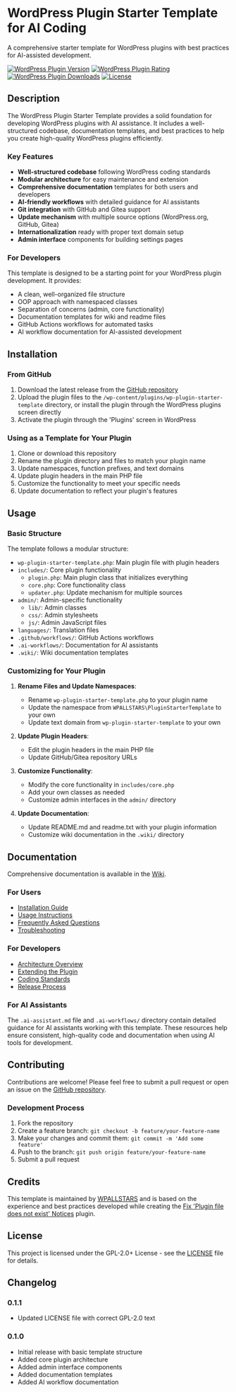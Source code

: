 # WordPress Plugin Starter Template for AI Coding

A comprehensive starter template for WordPress plugins with best practices for AI-assisted development.

[![WordPress Plugin Version](https://img.shields.io/wordpress/plugin/v/wp-plugin-starter-template-for-ai-coding)](https://wordpress.org/plugins/wp-plugin-starter-template-for-ai-coding/)
[![WordPress Plugin Rating](https://img.shields.io/wordpress/plugin/rating/wp-plugin-starter-template-for-ai-coding)](https://wordpress.org/plugins/wp-plugin-starter-template-for-ai-coding/)
[![WordPress Plugin Downloads](https://img.shields.io/wordpress/plugin/dt/wp-plugin-starter-template-for-ai-coding)](https://wordpress.org/plugins/wp-plugin-starter-template-for-ai-coding/)
[![License](https://img.shields.io/github/license/wpallstars/wp-plugin-starter-template-for-ai-coding)](https://github.com/wpallstars/wp-plugin-starter-template-for-ai-coding/blob/main/LICENSE)

## Description

The WordPress Plugin Starter Template provides a solid foundation for developing WordPress plugins with AI assistance. It includes a well-structured codebase, documentation templates, and best practices to help you create high-quality WordPress plugins efficiently.

### Key Features

- **Well-structured codebase** following WordPress coding standards
- **Modular architecture** for easy maintenance and extension
- **Comprehensive documentation** templates for both users and developers
- **AI-friendly workflows** with detailed guidance for AI assistants
- **Git integration** with GitHub and Gitea support
- **Update mechanism** with multiple source options (WordPress.org, GitHub, Gitea)
- **Internationalization** ready with proper text domain setup
- **Admin interface** components for building settings pages

### For Developers

This template is designed to be a starting point for your WordPress plugin development. It provides:

- A clean, well-organized file structure
- OOP approach with namespaced classes
- Separation of concerns (admin, core functionality)
- Documentation templates for wiki and readme files
- GitHub Actions workflows for automated tasks
- AI workflow documentation for AI-assisted development

## Installation

### From GitHub

1. Download the latest release from the [GitHub repository](https://github.com/wpallstars/wp-plugin-starter-template-for-ai-coding/releases)
2. Upload the plugin files to the `/wp-content/plugins/wp-plugin-starter-template` directory, or install the plugin through the WordPress plugins screen directly
3. Activate the plugin through the 'Plugins' screen in WordPress

### Using as a Template for Your Plugin

1. Clone or download this repository
2. Rename the plugin directory and files to match your plugin name
3. Update namespaces, function prefixes, and text domains
4. Update plugin headers in the main PHP file
5. Customize the functionality to meet your specific needs
6. Update documentation to reflect your plugin's features

## Usage

### Basic Structure

The template follows a modular structure:

- `wp-plugin-starter-template.php`: Main plugin file with plugin headers
- `includes/`: Core plugin functionality
  - `plugin.php`: Main plugin class that initializes everything
  - `core.php`: Core functionality class
  - `updater.php`: Update mechanism for multiple sources
- `admin/`: Admin-specific functionality
  - `lib/`: Admin classes
  - `css/`: Admin stylesheets
  - `js/`: Admin JavaScript files
- `languages/`: Translation files
- `.github/workflows/`: GitHub Actions workflows
- `.ai-workflows/`: Documentation for AI assistants
- `.wiki/`: Wiki documentation templates

### Customizing for Your Plugin

1. **Rename Files and Update Namespaces**:
   - Rename `wp-plugin-starter-template.php` to your plugin name
   - Update the namespace from `WPALLSTARS\PluginStarterTemplate` to your own
   - Update text domain from `wp-plugin-starter-template` to your own

2. **Update Plugin Headers**:
   - Edit the plugin headers in the main PHP file
   - Update GitHub/Gitea repository URLs

3. **Customize Functionality**:
   - Modify the core functionality in `includes/core.php`
   - Add your own classes as needed
   - Customize admin interfaces in the `admin/` directory

4. **Update Documentation**:
   - Update README.md and readme.txt with your plugin information
   - Customize wiki documentation in the `.wiki/` directory

## Documentation

Comprehensive documentation is available in the [Wiki](https://github.com/wpallstars/wp-plugin-starter-template-for-ai-coding/wiki).

### For Users

- [Installation Guide](https://github.com/wpallstars/wp-plugin-starter-template-for-ai-coding/wiki/Installation-Guide)
- [Usage Instructions](https://github.com/wpallstars/wp-plugin-starter-template-for-ai-coding/wiki/Usage-Instructions)
- [Frequently Asked Questions](https://github.com/wpallstars/wp-plugin-starter-template-for-ai-coding/wiki/Frequently-Asked-Questions)
- [Troubleshooting](https://github.com/wpallstars/wp-plugin-starter-template-for-ai-coding/wiki/Troubleshooting)

### For Developers

- [Architecture Overview](https://github.com/wpallstars/wp-plugin-starter-template-for-ai-coding/wiki/Architecture-Overview)
- [Extending the Plugin](https://github.com/wpallstars/wp-plugin-starter-template-for-ai-coding/wiki/Extending-the-Plugin)
- [Coding Standards](https://github.com/wpallstars/wp-plugin-starter-template-for-ai-coding/wiki/Coding-Standards)
- [Release Process](https://github.com/wpallstars/wp-plugin-starter-template-for-ai-coding/wiki/Release-Process)

### For AI Assistants

The `.ai-assistant.md` file and `.ai-workflows/` directory contain detailed guidance for AI assistants working with this template. These resources help ensure consistent, high-quality code and documentation when using AI tools for development.

## Contributing

Contributions are welcome! Please feel free to submit a pull request or open an issue on the [GitHub repository](https://github.com/wpallstars/wp-plugin-starter-template-for-ai-coding).

### Development Process

1. Fork the repository
2. Create a feature branch: `git checkout -b feature/your-feature-name`
3. Make your changes and commit them: `git commit -m 'Add some feature'`
4. Push to the branch: `git push origin feature/your-feature-name`
5. Submit a pull request

## Credits

This template is maintained by [WPALLSTARS](https://www.wpallstars.com) and is based on the experience and best practices developed while creating the [Fix 'Plugin file does not exist' Notices](https://github.com/wpallstars/wp-fix-plugin-does-not-exist-notices) plugin.

## License

This project is licensed under the GPL-2.0+ License - see the [LICENSE](LICENSE) file for details.

## Changelog

### 0.1.1
- Updated LICENSE file with correct GPL-2.0 text

### 0.1.0
- Initial release with basic template structure
- Added core plugin architecture
- Added admin interface components
- Added documentation templates
- Added AI workflow documentation
